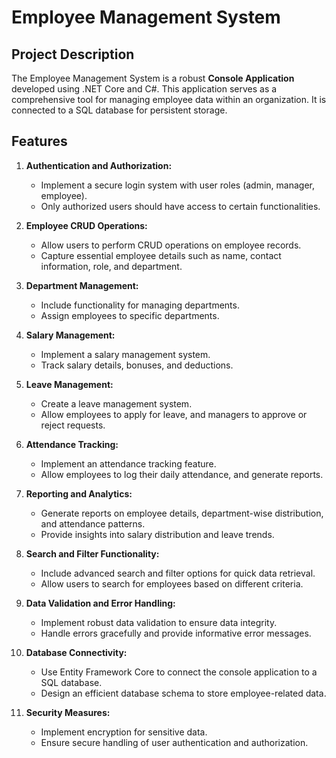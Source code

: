 # Employee Management System

## Project Description
The Employee Management System is a robust **Console Application** developed using .NET Core and C#. This application serves as a comprehensive tool for managing employee data within an organization. It is connected to a SQL database for persistent storage.

## Features
1. **Authentication and Authorization:**
    - Implement a secure login system with user roles (admin, manager, employee).
    - Only authorized users should have access to certain functionalities.

2. **Employee CRUD Operations:**
    - Allow users to perform CRUD operations on employee records.
    - Capture essential employee details such as name, contact information, role, and department.

3. **Department Management:**
    - Include functionality for managing departments.
    - Assign employees to specific departments.

4. **Salary Management:**
    - Implement a salary management system.
    - Track salary details, bonuses, and deductions.

5. **Leave Management:**
    - Create a leave management system.
    - Allow employees to apply for leave, and managers to approve or reject requests.

6. **Attendance Tracking:**
    - Implement an attendance tracking feature.
    - Allow employees to log their daily attendance, and generate reports.

7. **Reporting and Analytics:**
    - Generate reports on employee details, department-wise distribution, and attendance patterns.
    - Provide insights into salary distribution and leave trends.

8. **Search and Filter Functionality:**
    - Include advanced search and filter options for quick data retrieval.
    - Allow users to search for employees based on different criteria.

9. **Data Validation and Error Handling:**
    - Implement robust data validation to ensure data integrity.
    - Handle errors gracefully and provide informative error messages.

10. **Database Connectivity:**
    - Use Entity Framework Core to connect the console application to a SQL database.
    - Design an efficient database schema to store employee-related data.

11. **Security Measures:**
    - Implement encryption for sensitive data.
    - Ensure secure handling of user authentication and authorization.
